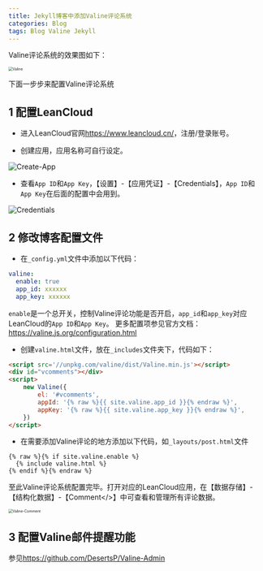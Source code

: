 ```yaml
---
title: Jekyll博客中添加Valine评论系统
categories: Blog
tags: Blog Valine Jekyll
---
```


Valine评论系统的效果图如下：

<img src="https://cdn.jsdelivr.net/gh/star927/Image-Hosting@main/202108/Valine.png" alt="Valine" style="zoom:50%;" />

下面一步步来配置Valine评论系统

## 1 配置LeanCloud

- 进入LeanCloud官网<https://www.leancloud.cn/>，注册/登录账号。

- 创建应用，应用名称可自行设定。

![Create-App](https://cdn.jsdelivr.net/gh/star927/Image-Hosting@main/202108/LeanCloud-1.png)

- 查看`App ID`和`App Key`，【设置】-【应用凭证】-【Credentials】，`App ID`和`App Key`在后面的配置中会用到。

![Credentials](https://cdn.jsdelivr.net/gh/star927/Image-Hosting@main/202108/LeanCloud-4.png)

## 2 修改博客配置文件

- 在`_config.yml`文件中添加以下代码：

```yml
valine:
  enable: true
  app_id: xxxxxx
  app_key: xxxxxx
```

`enable`是一个总开关，控制Valine评论功能是否开启，`app_id`和`app_key`对应LeanCloud的`App ID`和`App Key`。
更多配置项参见官方文档：<https://valine.js.org/configuration.html>

- 创建`valine.html`文件，放在`_includes`文件夹下，代码如下：

```html
<script src='//unpkg.com/valine/dist/Valine.min.js'></script>
<div id="vcomments"></div>
<script>
    new Valine({
        el: '#vcomments',
        appId: '{% raw %}{{ site.valine.app_id }}{% endraw %}',
        appKey: '{% raw %}{{ site.valine.app_key }}{% endraw %}',
    })
</script>
```

- 在需要添加Valine评论的地方添加以下代码，如`_layouts/post.html`文件

```liquid
{% raw %}{% if site.valine.enable %}
  {% include valine.html %}
{% endif %}{% endraw %}
```

至此Valine评论系统配置完毕。打开对应的LeanCloud应用，在【数据存储】-【结构化数据】-【Comment</>】中可查看和管理所有评论数据。

<img src="https://cdn.jsdelivr.net/gh/star927/Image-Hosting@main/202108/Valine-Comment.png" alt="Valine-Comment" style="zoom:50%;" />

## 3 配置Valine邮件提醒功能

参见<https://github.com/DesertsP/Valine-Admin>

